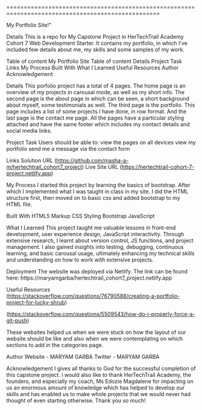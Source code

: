 ==================================================================================================

My Portfolio Site!"

 Details
This is a repo for My Capstone Project in HerTechTrail Academy Cohort 7 Web Development Starter. It contains my portfolio, in which I've included few details about me, my skills and some samples of my work. 


Table of content
My Portfolio Site 
Table of content
Details
Project Task
Links
My Process
Built With
What I Learned
Useful Resources
Author
Acknowledgement

Details
This porfolio project has a total of 4 pages. The home page is an overview of my projects in carousal mode, as well as my short info. The second page is the about page in which can be seen, a short background about myself, some testimonials as well. The third page is the portfolio. This page includes a list of some projects I have done, in row format. And the last page is the contact me page. All the pages have a particular styling attached and have the same footer which includes my contact details and social media links. 

Project Task
Users should be able to:
view the pages on all devices
view my portfolio
send me a message via the contact form


Links
Solution URL (https://github.com/masha-a-m/hertechtrail_cohort7_project)
Live Site URL (https://hertechtrail-cohort-7-project.netlify.app)

My Process
I started this project by learning the basics of bootstrap. After which I implemented what I was taught in class in my site. I did the HTML structure first, then moved on to basic css and added bootstrap to my HTML file. 

Built With
HTML5 Markup
CSS Styling
Bootstrap
JavaScript


What I Learned
This project taught me valuable lessons in front-end development, user experience design, JavaScript interactivity. Through extensive research, I learnt about version control, JS functions, and project management. I also gained insights into testing, debugging, continuous learning, and basic carousal usage, ultimately enhancing my technical skills and understanding on how to work with extensive projects.

Deployment
The website was deployed via Netlify. The link can be found here:
 https://maryamgarba/hertechtrail_cohort7_project.netlify.app


Useful Resources
(https://stackoverflow.com/questions/76790588/creating-a-portfolio-project-for-lucky-shrub)

(https://stackoverflow.com/questions/5509543/how-do-i-properly-force-a-git-push)

These websites helped us when we were stuck on how the layout of our website should be like and also when we were contemplating on which sections to add in the categories page.

Author
Website - MARYAM GARBA
Twitter - MARYAM GARBA

Acknowledgement
I gives all thanks to God for the successful completion of this capstone project. i would also like to thank HerTechTrail Academy, the founders, and especially my coach, Ms Edozie Magdalene for impacting on us an enormous amount of knowledge which has helped to develop our skills and has enabled us to make whole projects that we would never had thought of even starting otherwise. Thank you so much!
 
